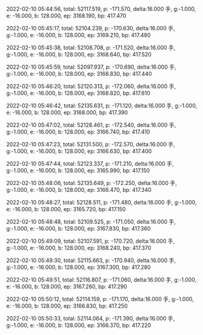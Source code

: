 2022-02-10 05:44:56, total: 52117.519, p: -171.570, delta:16.000 手, g:-1.000, e: -16.000, b: 128.000, ep: 3168.190, bp: 417.470

2022-02-10 05:45:17, total: 52104.239, p: -170.630, delta:16.000 手, g:-1.000, e: -16.000, b: 128.000, ep: 3169.210, bp: 417.480

2022-02-10 05:45:38, total: 52108.708, p: -171.520, delta:16.000 手, g:-1.000, e: -16.000, b: 128.000, ep: 3168.640, bp: 417.520

2022-02-10 05:45:59, total: 52097.937, p: -170.690, delta:16.000 手, g:-1.000, e: -16.000, b: 128.000, ep: 3168.830, bp: 417.440

2022-02-10 05:46:20, total: 52120.313, p: -172.060, delta:16.000 手, g:-1.000, e: -16.000, b: 128.000, ep: 3168.820, bp: 417.610

2022-02-10 05:46:42, total: 52135.631, p: -171.120, delta:16.000 手, g:-1.000, e: -16.000, b: 128.000, ep: 3168.000, bp: 417.390

2022-02-10 05:47:02, total: 52128.461, p: -172.540, delta:16.000 手, g:-1.000, e: -16.000, b: 128.000, ep: 3166.740, bp: 417.410

2022-02-10 05:47:23, total: 52131.500, p: -172.570, delta:16.000 手, g:-1.000, e: -16.000, b: 128.000, ep: 3166.630, bp: 417.400

2022-02-10 05:47:44, total: 52123.337, p: -171.210, delta:16.000 手, g:-1.000, e: -16.000, b: 128.000, ep: 3165.990, bp: 417.150

2022-02-10 05:48:06, total: 52135.649, p: -172.250, delta:16.000 手, g:-1.000, e: -16.000, b: 128.000, ep: 3166.470, bp: 417.340

2022-02-10 05:48:27, total: 52128.511, p: -171.480, delta:16.000 手, g:-1.000, e: -16.000, b: 128.000, ep: 3165.720, bp: 417.150

2022-02-10 05:48:48, total: 52109.525, p: -171.050, delta:16.000 手, g:-1.000, e: -16.000, b: 128.000, ep: 3167.830, bp: 417.360

2022-02-10 05:49:09, total: 52107.591, p: -170.720, delta:16.000 手, g:-1.000, e: -16.000, b: 128.000, ep: 3168.240, bp: 417.370

2022-02-10 05:49:30, total: 52115.663, p: -170.940, delta:16.000 手, g:-1.000, e: -16.000, b: 128.000, ep: 3167.300, bp: 417.280

2022-02-10 05:49:51, total: 52116.807, p: -171.060, delta:16.000 手, g:-1.000, e: -16.000, b: 128.000, ep: 3167.260, bp: 417.290

2022-02-10 05:50:12, total: 52114.159, p: -171.170, delta:16.000 手, g:-1.000, e: -16.000, b: 128.000, ep: 3166.830, bp: 417.250

2022-02-10 05:50:33, total: 52114.064, p: -171.390, delta:16.000 手, g:-1.000, e: -16.000, b: 128.000, ep: 3166.370, bp: 417.220